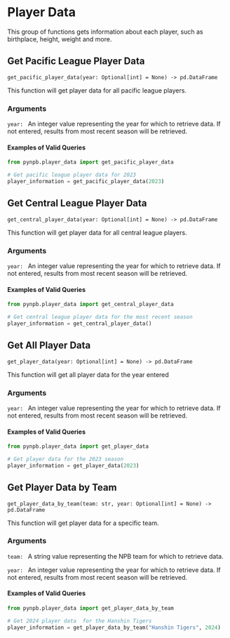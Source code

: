 # Player Data

This group of functions gets information about each player, such as birthplace, height, weight and more. 

## Get Pacific League Player Data
`get_pacific_player_data(year: Optional[int] = None) -> pd.DataFrame`

This function will get player data for all pacific league players.

### Arguments
`year: ` An integer value representing the year for which to retrieve data. If not entered, results from most recent season will be retrieved.

#### Examples of Valid Queries

```python
from pynpb.player_data import get_pacific_player_data

# Get pacific league player data for 2023
player_information = get_pacific_player_data(2023)

```

## Get Central League Player Data
`get_central_player_data(year: Optional[int] = None) -> pd.DataFrame`

This function will get player data for all central league players.

### Arguments
`year: ` An integer value representing the year for which to retrieve data. If not entered, results from most recent season will be retrieved.

#### Examples of Valid Queries

```python
from pynpb.player_data import get_central_player_data

# Get central league player data for the most recent season
player_information = get_central_player_data()

```

## Get All Player Data
`get_player_data(year: Optional[int] = None) -> pd.DataFrame`

This function will get all player data for the year entered

### Arguments
`year: ` An integer value representing the year for which to retrieve data. If not entered, results from most recent season will be retrieved.

#### Examples of Valid Queries

```python
from pynpb.player_data import get_player_data

# Get player data for the 2023 season
player_information = get_player_data(2023)

```

## Get Player Data by Team
`get_player_data_by_team(team: str, year: Optional[int] = None) -> pd.DataFrame`

This function will get player data for a specific team.

### Arguments
`team: ` A string value representing the NPB team for which to retrieve data.

`year: ` An integer value representing the year for which to retrieve data. If not entered, results from most recent season will be retrieved.

#### Examples of Valid Queries

```python
from pynpb.player_data import get_player_data_by_team

# Get 2024 player data  for the Hanshin Tigers
player_information = get_player_data_by_team("Hanshin Tigers", 2024)
```